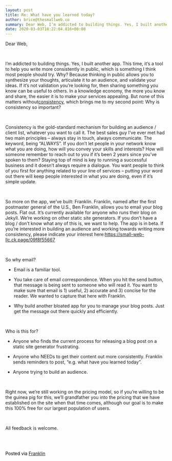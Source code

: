 ```yaml
---  
layout: post  
title: Re: What have you learned today?  
author: brice@thesmallweb.co  
summary: Dear Web, I’m addicted to building things. Yes, I built another a...  
date: 2020-03-03T18:22:04.816+00:00  
---
```


<body><div class="WordSection1"><p class="MsoNormal">Dear Web,</p> <p></p><p class="MsoNormal"> </p> <p></p><p class="MsoNormal">I’m addicted to building things. Yes, I built another app. This time, it’s a tool to help you write more consistently in public, which is something I think most people should try. Why? Because thinking in public allows you to synthesize  your thoughts, articulate it to an audience, and validate your ideas. If it’s not validation you’re looking for, then sharing something you know can be useful to others. In a knowledge economy, the more you know and share, the easier it is to make your services  appealing. But none of this matters without<u>consistency</u>, which brings me to my second point: Why is consistency so important?</p> <p></p><p class="MsoNormal"> </p> <p></p><p class="MsoNormal">Consistency is the gold-standard mechanism for building an audience / client list, whatever you want to call it. The best sales guy I’ve ever met had two main principles – always stay in touch, always communicate. The keyword, being “ALWAYS”.  If you don’t let people in your network know what you are doing, how will you convey your skills and interests? How will someone remember to reach out to you if it’s been 2 years since you’ve spoken to them? Staying top of mind is key to running a successful  business and it doesn’t always require a dialogue. You want people to think of you first for anything related to your line of services – putting your word out there will keep people interested in what you are doing, even if it’s simple update.</p> <p></p><p class="MsoNormal"> </p> <p></p><p class="MsoNormal">So more on the app, we’ve built: Franklin. Franklin, named after the first postmaster general of the U.S., Ben Franklin, allows you to email your blog posts. Flat out. It’s currently available for anyone who runs their blog on Jekyll. We’re  working on other static site generators. If you don’t have a blog / don’t know what any of this is, we want to help. The app is in beta. If you’re interested in building an audience and working towards writing more consistency, please indicate your interest  here:<a href="https://small-web-llc.ck.page/09f8f55667">https://small-web-llc.ck.page/09f8f55667</a></p> <p></p><p class="MsoNormal"> </p> <p></p><p class="MsoNormal">So why email?</p> <p></p><ul style="margin-top:0in" type="disc"><li style="margin-left:2.25pt;mso-list:l0 level1 lfo3" class="MsoListParagraph">Email is a familiar tool.<p></p> </li> <li style="margin-left:2.25pt;mso-list:l0 level1 lfo3" class="MsoListParagraph">You take care of email correspondence. When you hit the send button, that message is being sent to someone who will read it. You want to make sure that email is 1) useful, 2) accurate  and 3) concise for the reader. We wanted to capture that here with Franklin.<p></p> </li> <li style="margin-left:2.25pt;mso-list:l0 level1 lfo3" class="MsoListParagraph">Why build another bloated app for you to manage your blog posts. Just get the message out there quickly and efficiently.<p></p> </li> </ul><p class="MsoNormal"> </p> <p></p><p class="MsoNormal">Who is this for?</p> <p></p><ul style="margin-top:0in" type="disc"><li style="margin-left:0in;mso-list:l4 level1 lfo6" class="MsoListParagraph">Anyone who finds the current process for releasing a blog post on a static site generator frustrating.<p></p> </li> </ul><ul style="margin-top:0in" type="disc"><li style="margin-left:0in;mso-list:l2 level1 lfo9" class="MsoListParagraph">Anyone who NEEDs to get their content out more consistently. Franklin sends reminders to post, “e.g. what have you learned today”.<p></p> </li> <li style="margin-left:0in;mso-list:l2 level1 lfo9" class="MsoListParagraph">Anyone trying to build an audience.<p></p> </li> </ul><p class="MsoNormal"> </p> <p></p><p class="MsoNormal">Right now, we’re still working on the pricing model, so if you’re willing to be the guinea pig for this, we’ll grandfather you into the pricing that we have established on the site when that time comes, although our goal is to make this  100% free for our largest population of users.</p> <p></p><p class="MsoNormal"> </p> <p></p><p class="MsoNormal">All feedback is welcome.  </p> <p></p><p class="MsoNormal"> </p> <p></p><div><p class="MsoNormal"><span style="color:black"><br />Posted via <a href="https://franklinpostal.com">Franklin</a>